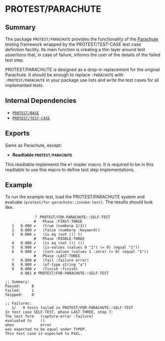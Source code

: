 # PROTEST/PARACHUTE

## Summary

The package `PROTEST/PARACHUTE` provides the functionality of the
[Parachute](https://github.com/Shinmera/parachute/) testing framework wrapped by
the PROTEST/TEST-CASE test case definition facility. Its main function is
creating a thin layer around test assertions that, in case of failure, informs
the user of the details of the failed test step.

PROTEST/PARACHUTE is designed as a drop-in replacement for the original
Parachute. It should be enough to replace `:PARACHUTE` with
`:PROTEST/PARACHUTE` in your package use lists and write the test cases for all
implemented tests.

## Internal Dependencies

  * [`PROTEST/BASE`](base.md)
  * [`PROTEST/TEST-CASE`](test-case.md)

## Exports

Same as Parachute, except:

  * **Readtable `PROTEST/PARACHUTE`**

  This readtable implements the `#?` reader macro. It is required to be in this
  readtable to use this macro to define test step implementations.

## Example

To run the example test, load the PROTEST/PARACHUTE system and evaluate
`(protest/for-parachute::invoke-test)`. The results should look
like:

```common-lisp
             ？ PROTEST/FOR-PARACHUTE::SELF-TEST
             #   Phase :FIRST-THREE
   1   0.000 ✔   (true (numberp 2/3))
   2   0.000 ✔   (false (numberp :keyword))
   3   0.000 ✔   (is eq (not ()) t)
             #   Phase :MIDDLE-THREE
   4   0.000 ✔   (is eq (not ()) ())
   5   0.000 ✔   (is-values (values 0 "1") (= 0) (equal "1"))
   6   0.000 ✔   (isnt-values (values 1 :zero) (= 0) (equal "1"))
             #   Phase :LAST-THREE
   7   0.000 ✘   (fail :failure error)
   8   0.000 ✔   (of-type string "a")
   9   0.000 ✔   (finish :finish)
       0.081 ✘ PROTEST/FOR-PARACHUTE::SELF-TEST

;; Summary:
Passed:     8
Failed:     1
Skipped:    0

;; Failures:
   1/   9 tests failed in PROTEST/FOR-PARACHUTE::SELF-TEST
In test case SELF-TEST, phase LAST-THREE, step 7:
The test form   (capture-error :failure)
evaluated to    ()
when            error
was expected to be equal under TYPEP.
This test case is expected to FAIL.
```

